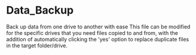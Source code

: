 # Data_Backup
Back up data from one drive to another with ease
This file can be modified for the specific drives that you need files copied to and from, with the addition of automatically clicking the 'yes' option to replace duplicate files in the target folder/drive.
